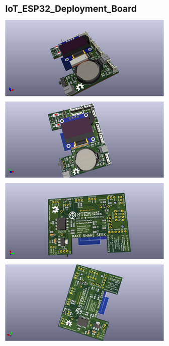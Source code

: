 # IoT_ESP32_Deployment_Board

<p align="center">
  <img src="PCB Images/PWS9.jpg">
</p>

<p align="center">
  <img src="PCB Images/PWS8.jpg">
</p>

<p align="center">
  <img src="PCB Images/PWS10.jpg">
</p>

<p align="center">
  <img src="PCB Images/PWS6.jpg">
</p>
